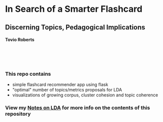 # In Search of a Smarter Flashcard
## Discerning Topics, Pedagogical Implications
#### Tovio Roberts

<br />
<br />
<br />

### This repo contains
* simple flashcard recommender app using flask
* "optimal" number of topics/metrics proposals for LDA
* visualizations of growing corpus, cluster cohesion and topic coherence

### View my [Notes on LDA](https://github.com/clownfragment/Discovering-Topics-in-a-Corpus-using-Latent-Dirichlet-Allocation) for more info on the contents of this repository
